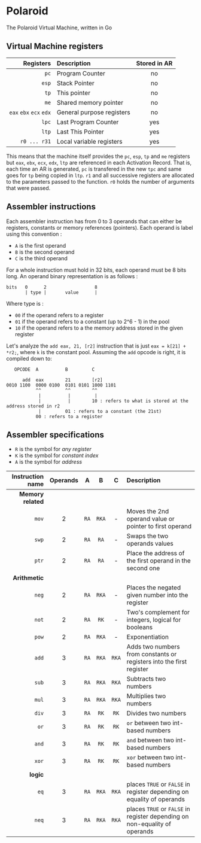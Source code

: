 # Polaroid

The Polaroid Virtual Machine, written in Go

## Virtual Machine registers

| Registers | Description | Stored in AR |
|---:|:---|:---:|
| `pc` |  Program Counter | no |
| `esp` |  Stack Pointer | no |
| `tp` |  This pointer | no |
| `me` |  Shared memory pointer | no |
| `eax` `ebx` `ecx` `edx` | General purpose registers | no |
| `lpc` | Last Program Counter | yes |
| `ltp` |  Last This Pointer | yes |
| `r0 ... r31` | Local variable registers | yes |

This means that the machine itself provides the `pc`, `esp`, `tp` and `me` registers
but `eax`, `ebx`, `ecx`, `edx`, `ltp` are referenced in each Activation Record.
That is, each time an AR is generated, `pc` is transfered in the new `tpc` and same
goes for `tp` being copied in `ltp`. `r1` and all successive registers are allocated to
the parameters passed to the function. `r0` holds the number of arguments that were passed.

## Assembler instructions

Each assembler instruction has from 0 to 3 operands that can either be registers, constants
or memory references (pointers). Each operand is label using this convention :

* `A` is the first operand
* `B` is the second operand
* `C` is the third operand

For a whole instruction must hold in 32 bits, each operand must be 8 bits long. An operand binary representation is as follows :

```
bits   0      2                  8
       | type |       value      | 
```

Where type is :

* `00` if the operand refers to a register
* `01` if the operand refers to a constant (up to 2^6 - 1) in the pool
* `10` if the operand refers to a the memory address stored in the given register

Let's analyze the `add eax, 21, [r2]` instruction that is just `eax = k[21] + *r2;`, where `k` is the constant pool.
Assuming the `add` opcode is right, it is compiled down to:

```
   OPCODE  A          B         C 

      add  eax        21        [r2]
0010 1100  0000 0100  0101 0101 1000 1101
           ^^         ^^        ^^
            |          |         |
            |          |        10 : refers to what is stored at the address stored in r2
            |         01 : refers to a constant (the 21st)
           00 : refers to a register
```

## Assembler specifications

* `R` is the symbol for _any register_
* `K` is the symbol for _constant index_
* `A` is the symbol for _address_

| Instruction  name | Operands | A | B | C | Description |
|------------------:|:---:|:-----:|:-----:|:-----:|:---|
| **Memory related**|     |       |       |       ||
| `mov`             |   2 | `RA`  | `RKA` | -     | Moves the 2nd operand value or pointer to first operand |
| `swp`             |   2 | `RA`  | `RA`  | -     | Swaps the two operands values |
| `ptr`             |   2 | `RA`  | `RA`  | -     | Place the address of the first operand in the second one |
| **Arithmetic**    |     |       |       |       ||
| `neg`             |   2 | `RA`  | `RKA` | -     | Places the negated given number into the register |
| `not`             |   2 | `RA`  | `RK`  | -     | Two's complement for integers, logical for booleans |
| `pow`             |   2 | `RA`  | `RKA` | -     | Exponentiation |
| `add`             |   3 | `RA`  | `RKA` | `RKA` | Adds two numbers from constants or registers into the first register |
| `sub`             |   3 | `RA`  | `RKA` | `RKA` | Subtracts two numbers |
| `mul`             |   3 | `RA`  | `RKA` | `RKA` | Multiplies two numbers |
| `div`             |   3 | `RA`  | `RK`  | `RK`  | Divides two numbers |
| `or`              |   3 | `RA`  | `RK`  | `RK`  | `or` between two int-based numbers |
| `and`             |   3 | `RA`  | `RK`  | `RK`  | `and` between two int-based numbers |
| `xor`             |   3 | `RA`  | `RK`  | `RK`  | `xor` between two int-based numbers |
| **logic**         |     |       |       |       ||
| `eq`              |   3 | `RA`  | `RKA` | `RKA` | places `TRUE` or `FALSE` in register depending on equality of operands |
| `neq`             |   3 | `RA`  | `RKA` | `RKA` | places `TRUE` or `FALSE` in register depending on non-equality of operands |
